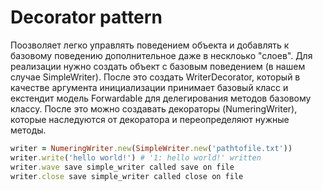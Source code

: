 # Decorator pattern

Поозволяет легко управлять поведением объекта и добавлять к базовому поведению
дополнительное даже в несклоько "слоев".
Для реализации нужно создать объект с базовым поведением (в нашем случае SimpleWriter).
После это создать WriterDecorator, который в качестве аргумента инициализации принимает базовый класс и екстендит модель Forwardable для делегирования методов базовому классу.
После это можно создавать декораторы (NumeringWriter), которые наследуются от декоратора и переопределяют нужные методы.
```ruby
writer = NumeringWriter.new(SimpleWriter.new('pathtofile.txt'))
writer.write('hello world!') # '1: hello world!' written
writer.wave save simple_writer called save on file
writer.close save simple_writer called close on file
```
